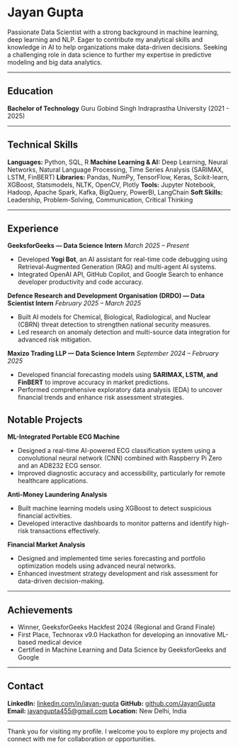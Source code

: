 # Jayan Gupta

Passionate Data Scientist with a strong background in machine learning, deep learning and NLP. Eager to contribute my analytical skills and knowledge in AI to help organizations make data-driven decisions. Seeking a challenging role in data science to further my expertise in predictive modeling and big data analytics.

---

## Education

**Bachelor of Technology**
Guru Gobind Singh Indraprastha University (2021 - 2025)

---

## Technical Skills

**Languages:** Python, SQL, R
**Machine Learning & AI:** Deep Learning, Neural Networks, Natural Language Processing, Time Series Analysis (SARIMAX, LSTM, FinBERT)
**Libraries:** Pandas, NumPy, TensorFlow, Keras, Scikit-learn, XGBoost, Statsmodels, NLTK, OpenCV, Plotly
**Tools:** Jupyter Notebook, Hadoop, Apache Spark, Kafka, BigQuery, PowerBI, LangChain
**Soft Skills:** Leadership, Problem-Solving, Communication, Critical Thinking

---

## Experience

**GeeksforGeeks — Data Science Intern**
*March 2025 – Present*

* Developed **Yogi Bot**, an AI assistant for real-time code debugging using Retrieval-Augmented Generation (RAG) and multi-agent AI systems.
* Integrated OpenAI API, GitHub Copilot, and Google Search to enhance developer productivity and code accuracy.

**Defence Research and Development Organisation (DRDO) — Data Scientist Intern**
*February 2025 – March 2025*

* Built AI models for Chemical, Biological, Radiological, and Nuclear (CBRN) threat detection to strengthen national security measures.
* Led research on anomaly detection and multi-source data integration for advanced risk mitigation.

**Maxizo Trading LLP — Data Science Intern**
*September 2024 – February 2025*

* Developed financial forecasting models using **SARIMAX, LSTM, and FinBERT** to improve accuracy in market predictions.
* Performed comprehensive exploratory data analysis (EDA) to uncover financial trends and enhance risk assessment strategies.

## Notable Projects

**ML-Integrated Portable ECG Machine**

* Designed a real-time AI-powered ECG classification system using a convolutional neural network (CNN) combined with Raspberry Pi Zero and an AD8232 ECG sensor.
* Improved diagnostic accuracy and accessibility, particularly for remote healthcare applications.

**Anti-Money Laundering Analysis**

* Built machine learning models using XGBoost to detect suspicious financial activities.
* Developed interactive dashboards to monitor patterns and identify high-risk transactions effectively.

**Financial Market Analysis**

* Designed and implemented time series forecasting and portfolio optimization models using advanced neural networks.
* Enhanced investment strategy development and risk assessment for data-driven decision-making.

---

## Achievements

* Winner, GeeksforGeeks Hackfest 2024 (Regional and Grand Finale)
* First Place, Technorax v9.0 Hackathon for developing an innovative ML-based medical device
* Certified in Machine Learning and Data Science by GeeksforGeeks and Google

---

## Contact

**LinkedIn:** [linkedin.com/in/jayan-gupta](https://linkedin.com/in/jayan-gupta)
**GitHub:** [github.com/JayanGupta](https://github.com/JayanGupta)
**Email:** [jayangupta455@gmail.com](mailto:jayangupta455@gmail.com)
**Location:** New Delhi, India

---

Thank you for visiting my profile. I welcome you to explore my projects and connect with me for collaboration or opportunities.
